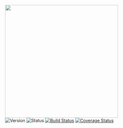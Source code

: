 <img src="https://gist.githubusercontent.com/zgoethel/f136b1848cbd675ce9b64b0c05fd4ac7/raw/9d27236162a72f9c7734344feedcb1aaf4f30d4a/mycelium-readme.svg?sanitize=true" width="370px" /><br/>![Version](https://img.shields.io/badge/version-1.0.0-green.svg) ![Status](https://img.shields.io/badge/status-alpha-orange.svg)  [![Build Status](https://travis-ci.com/zgoethel/mycelium.svg?branch=master)](https://travis-ci.com/zgoethel/mycelium) [![Coverage Status](https://coveralls.io/repos/github/zgoethel/mycelium/badge.svg?branch=master)](https://coveralls.io/github/zgoethel/mycelium?branch=master)
